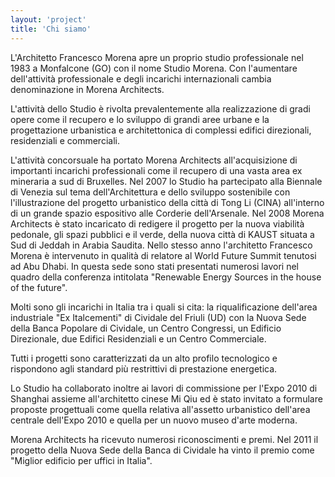 ```yaml
---
layout: 'project'
title: 'Chi siamo'
---
```


L'Architetto Francesco Morena apre un proprio studio professionale nel 1983 a Monfalcone (GO) con il
nome Studio Morena. Con l'aumentare dell'attività professionale e degli incarichi internazionali
cambia denominazione in Morena Architects.

L'attività dello Studio è rivolta prevalentemente alla realizzazione di gradi opere come il recupero
e lo sviluppo di grandi aree urbane e la progettazione urbanistica e architettonica di complessi
edifici direzionali, residenziali e commerciali.

L'attività concorsuale ha portato Morena Architects all'acquisizione di importanti incarichi
professionali come il recupero di una vasta area ex mineraria a sud di Bruxelles. Nel 2007 lo Studio
ha partecipato alla Biennale di Venezia sul tema dell'Architettura e dello sviluppo sostenibile con
l'illustrazione del progetto urbanistico della città di Tong Li (CINA) all'interno di un grande
spazio espositivo alle Corderie dell'Arsenale. Nel 2008 Morena Architects è stato incaricato di
redigere il progetto per la nuova viabilità pedonale, gli spazi pubblici e il verde, della nuova
città di KAUST situata a Sud di Jeddah in Arabia Saudita. Nello stesso anno l'architetto Francesco
Morena è intervenuto in qualità di relatore al World Future Summit tenutosi ad Abu Dhabi. In questa
sede sono stati presentati numerosi lavori nel quadro della conferenza intitolata "Renewable Energy
Sources in the house of the future".

Molti sono gli incarichi in Italia tra i quali si cita: la riqualificazione dell'area industriale
"Ex Italcementi" di Cividale del Friuli (UD) con la Nuova Sede della Banca Popolare di Cividale, un
Centro Congressi, un Edificio Direzionale, due Edifici Residenziali e un Centro Commerciale.

Tutti i progetti sono caratterizzati da un alto profilo tecnologico e rispondono agli standard più
restrittivi di prestazione energetica.

Lo Studio ha collaborato inoltre ai lavori di commissione per l'Expo 2010 di Shanghai assieme
all'architetto cinese Mi Qiu ed è stato invitato a formulare proposte progettuali come quella
relativa all'assetto urbanistico dell'area centrale dell'Expo 2010 e quella per un nuovo museo
d'arte moderna.

Morena Architects ha ricevuto numerosi riconoscimenti e premi. Nel 2011 il progetto della Nuova Sede
della Banca di Cividale ha vinto il premio come "Miglior edificio per uffici in Italia".
